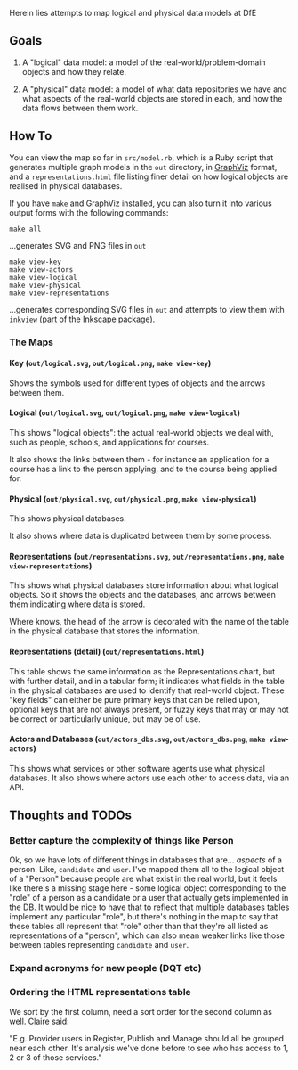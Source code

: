 Herein lies attempts to map logical and physical data models at DfE

## Goals

1. A "logical" data model: a model of the real-world/problem-domain objects and how they relate.

2. A "physical" data model: a model of what data repositories we have and what
   aspects of the real-world objects are stored in each, and how the data flows
   between them work.

## How To

You can view the map so far in `src/model.rb`, which is a Ruby script that generates multiple graph models in the `out` directory, in [GraphViz](https://graphviz.org/) format, and a `representations.html` file listing finer detail on how logical objects are realised in physical databases.

If you have `make` and GraphViz installed, you can also turn it into various output forms with the following commands:

```
make all
```

...generates SVG and PNG files in `out`

```
make view-key
make view-actors
make view-logical
make view-physical
make view-representations
```

...generates corresponding SVG files in `out` and attempts to view them with `inkview` (part of the [Inkscape](https://inkscape.org/) package).

### The Maps

#### Key (`out/logical.svg`, `out/logical.png`, `make view-key`)

Shows the symbols used for different types of objects and the arrows between them.

#### Logical (`out/logical.svg`, `out/logical.png`, `make view-logical`)

This shows "logical objects": the actual real-world objects we deal with, such as people, schools, and applications for courses.

It also shows the links between them - for instance an application for a course has a link to the person applying, and to the course being applied for.

#### Physical (`out/physical.svg`, `out/physical.png`, `make view-physical`)

This shows physical databases.

It also shows where data is duplicated between them by some process.

#### Representations (`out/representations.svg`, `out/representations.png`, `make view-representations`)

This shows what physical databases store information about what logical objects. So it shows the objects and the databases, and arrows between them indicating where data is stored.

Where knows, the head of the arrow is decorated with the name of the table in the physical database that stores the information.

#### Representations (detail) (`out/representations.html`)

This table shows the same information as the Representations chart, but with further detail, and in a tabular form; it indicates what fields in the table in the physical databases are used to identify that real-world object. These "key fields" can either be pure primary keys that can be relied upon, optional keys that are not always present, or fuzzy keys that may or may not be correct or particularly unique, but may be of use.

#### Actors and Databases (`out/actors_dbs.svg`, `out/actors_dbs.png`, `make view-actors`)

This shows what services or other software agents use what physical databases. It also shows where actors use each other to access data, via an API.

## Thoughts and TODOs

### Better capture the complexity of things like Person

Ok, so we have lots of different things in databases that are... *aspects* of a person. Like, `candidate` and `user`. I've mapped them all to the logical object of a "Person" because people are what exist in the real world, but it feels like there's a missing stage here - some logical object corresponding to the "role" of a person as a candidate or a user that actually gets implemented in the DB. It would be nice to have that to reflect that multiple databases tables implement any particular "role", but there's nothing in the map to say that these tables all represent that "role" other than that they're all listed as representations of a "person", which can also mean weaker links like those between tables representing `candidate` and `user`.

### Expand acronyms for new people (DQT etc)

### Ordering the HTML representations table

We sort by the first column, need a sort order for the second column as well. Claire said:

"E.g. Provider users in Register, Publish and Manage should all be grouped near each other. It's analysis we've done before to see who has access to 1, 2 or 3 of those services."
